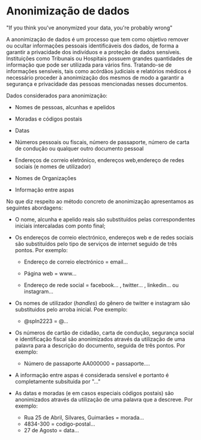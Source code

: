 # Anonimização de dados

"If you think you've anonymized your data, you're probably wrong"


A anonimização de dados é um processo que tem como objetivo remover ou
ocultar informações pessoais identificáveis dos dados, de forma a
garantir a privacidade dos indivíduos e a proteção de dados sensíveis.
Instituições como Tribunais ou Hospitais possuem grandes quantidades de
informação que pode ser utilizada para vários fins. Tratando-se de
informações sensíveis, tais como acórdãos judiciais e relatórios médicos
é necessário proceder à anonimização dos mesmos de modo a garantir a
segurança e privacidade das pessoas mencionadas nesses documentos.

Dados considerados para anonimização:

-   Nomes de pessoas, alcunhas e apelidos

-   Moradas e códigos postais

-   Datas

-   Números pessoais ou fiscais, número de passaporte, número de carta
    de condução ou qualquer outro documento pessoal

-   Endereços de correio eletrónico, endereços web,endereço de redes
    sociais (e nomes de utilizador)

-   Nomes de Organizações

-   Informação entre aspas

No que diz respeito ao método concreto de anonimização apresentamos as
seguintes abordagens:

-   O nome, alcunha e apelido reais são substituídos pelas
    correspondentes iniciais intercaladas com ponto final;

-   Os endereços de correio electrónico, endereços web e de redes
    sociais são substituídos pelo tipo de serviços de internet seguido
    de três pontos. Por exemplo:

    -   Endereço de correio electrónico = email\...

    -   Página web = www\...

    -   Endereço de rede social = facebook\... , twitter\... , linkedin\... ou instagram\...

-   Os nomes de utilizador (*handles*) do gênero de twitter e instagram são substituidos pelo arroba inicial. Poe exemplo:
    -   @spln2223 = @\... 

-   Os números de cartão de cidadão, carta de condução, segurança social e identificação fiscal são anonimizados através da utilização de
    uma palavra para a descrição do documento, seguida de três pontos.
    Por exemplo:

    -   Número de passaporte AA000000 = passaporte\....

-   A informação entre aspas é considerada sensível e portanto é completamente subsituida por "..."

-   As datas e moradas (e em casos especiais códigos postais) são anonimizados através da utilização de uma palavra que a descreve. Por exemplo:
    -   Rua 25 de Abril, Silvares, Guimarães = morada\...
    -   4834-300 = codigo-postal\... 
    -   27 de Agosto = data\...

